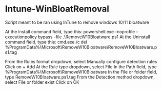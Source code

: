 # Intune-WinBloatRemoval
Script meant to be ran using InTune to remove windows 10/11 bloatware

At the Install command field, type this:
powershell.exe -noprofile -executionpolicy bypass -file .\RemoveW10Bloatware.ps1
At the Uninstall command field, type this:
cmd.exe /c del %ProgramData%\Microsoft\RemoveW10Bloatware\RemoveW10Bloatware.ps1.tag


From the Rules format dropdown, select Manually configure detection rules
Click on + Add
At the Rule type dropdown, select File
In the Path field, type %ProgramData%\Microsoft\RemoveW10Bloatware
In the File or folder field, type RemoveW10Bloatware.ps1.tag
From the Detection method dropdown, select File or folder exist
Click on OK
